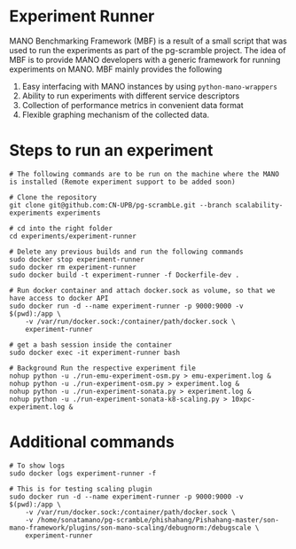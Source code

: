# Experiment Runner

MANO Benchmarking Framework (MBF) is a result of a small script that was used to run the experiments as part of the pg-scramble project. The idea of MBF is to provide MANO developers with a generic framework for running experiments on MANO. MBF mainly provides the following 


1. Easy interfacing with MANO instances by using `python-mano-wrappers`
2. Ability to run experiments with different service descriptors
3. Collection of performance metrics in convenient data format
4. Flexible graphing mechanism of the collected data. 


# Steps to run an experiment

    # The following commands are to be run on the machine where the MANO is installed (Remote experiment support to be added soon)

    # Clone the repository
    git clone git@github.com:CN-UPB/pg-scrambLe.git --branch scalability-experiments experiments

    # cd into the right folder
    cd experiments/experiment-runner

    # Delete any previous builds and run the following commands
    sudo docker stop experiment-runner
    sudo docker rm experiment-runner
    sudo docker build -t experiment-runner -f Dockerfile-dev .

    # Run docker container and attach docker.sock as volume, so that we have access to docker API
    sudo docker run -d --name experiment-runner -p 9000:9000 -v $(pwd):/app \
        -v /var/run/docker.sock:/container/path/docker.sock \
        experiment-runner

    # get a bash session inside the container
    sudo docker exec -it experiment-runner bash

    # Background Run the respective experiment file
    nohup python -u ./run-emu-experiment-osm.py > emu-experiment.log &
    nohup python -u ./run-experiment-osm.py > experiment.log &
    nohup python -u ./run-experiment-sonata.py > experiment.log &
    nohup python -u ./run-experiment-sonata-k8-scaling.py > 10xpc-experiment.log &


# Additional commands

    # To show logs 
    sudo docker logs experiment-runner -f

    # This is for testing scaling plugin
    sudo docker run -d --name experiment-runner -p 9000:9000 -v $(pwd):/app \
        -v /var/run/docker.sock:/container/path/docker.sock \
        -v /home/sonatamano/pg-scrambLe/phishahang/Pishahang-master/son-mano-framework/plugins/son-mano-scaling/debugnorm:/debugscale \
        experiment-runner
